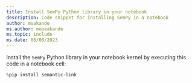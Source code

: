 ```yaml
---
title: Install SemPy Python library in your notebook
description: Code snippet for installing SemPy in a notebook
author: msakande
ms.author: mopeakande
ms.topic: include
ms.date: 08/08/2023
---
```


Install the `SemPy` Python library in your notebook kernel by executing this code in a notebook cell:

```python
%pip install semantic-link
```
